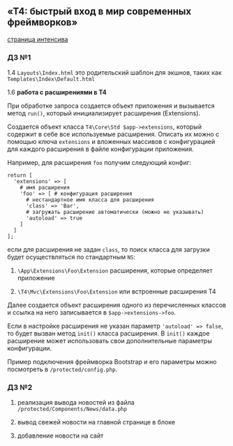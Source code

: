 ## «T4: быстрый вход в мир современных фреймворков»
[страница интенсива](http://pr-of-it.ru/sprints/12.html)
### Д3 №1
1.4 `Layouts\Index.html` это родительский шаблон для экшнов, таких как `Templates\Index\Default.html`

1.6 **работа с расширениями в T4**

При обработке запроса создается объект приложения и вызывается метод `run()`,
который инициализирует расширения (Extensions).

Создается объект класса `T4\Core\Std $app->extensions`, который содержит в себе все используемые расширения.
Описать их можно с помощью ключа `extensions` и вложенных массивов с конфигурацией для каждого расширения в файле конфигурации приложения.

Например, для расширения `foo` получим следующий конфиг:
```
return [
  'extensions' => [
    # имя расширения
    'foo' => [ # конфигурация расширения
      # нестандартное имя класса для расширения
      'class' => 'Bar',
      # загружать расширение автоматически (можно не указывать)
      'autoload' => true
    ]
  ]
];
```
если для расширения не задан `class`, то поиск класса для загрузки будет осуществляться по стандартным `NS`:

1. `\App\Extensions\Foo\Extension` расширения, которые определяет приложение

2. `\T4\Mvc\Extensions\Foo\Extension` или встроенные расширения T4

Далее создается объект расширения одного из перечисленных классов и ссылка на него
записывается в `$app->extensions->foo`.

Если в настройке расширения не указан параметр  `'autoload' => false`, то будет
вызван метод `init()` класса расширения. В `init()` каждое расширение может использовать
свои дополнительные параметры конфигурации.

Пример подключения фреймворка Bootstrap и его параметры можно посмотреть в `/protected/config.php`.

### Д3 №2
1. реализация вывода новостей из файла `/protected/Components/News/data.php`

2. вывод свежей новости на главной странице в блоке

3. добавление новости на сайт